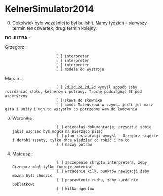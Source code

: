 KelnerSimulator2014
===================

0. Cokolwiek było wcześniej to był bullshit. Mamy tydzień - pierwszy termin ten czwartek, drugi termin kolejny.
 
**DO JUTRA** :  

Grzegorz :   

                           [ ] interpreter  
                           [ ] interpreter  
                           [ ] interpreter  
                           [ ] modele do wystroju  
                           
Marcin :  

                           [ ] 2d…2d…2d…2d…2d wymyśl sposób żeby rozróżniać stołu, kelnerów i potrawy. Trochę podciągnąć UI pod ascetyczny  
                           [ ] słowa do słownika  
                           [ ] pomóc Mateuszowi w czymś… jeśli już masz gita i unity i ugh to wszystko co potrzebne wam do kodowania  

3. Weronika :  

                           [ ] obiecałaś dokumentację, przygotuj sobie jakiś wzorzec byś mogła na bierząco pisać  
                           [ ] plan restauracji wymyśl - Grzegorz siądzie i dorobi assety, tylko chce wiedzieć co robić i na co  
                           [ ] nazwy potraw
4. Mateusz :  

                           [ ] zaczepenie skryptu interpretera, żeby Grzegorz mógł tylko funkcję zmieniać  
                           [ ] wrzucenie kilku punktów nawigacji żeby można było chodzić
                           [ ] poprawienie ruchu, żeby kurde nie poklatkowo
                           [ ] kilka agentów
